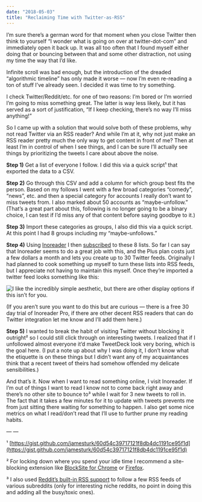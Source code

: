 ```yaml
---
date: "2018-05-03"
title: "Reclaiming Time with Twitter-as-RSS"
---
```


I’m sure there’s a german word for that moment when you close Twitter then think to yourself “I wonder what is going on over at twitter-dot-com” and immediately open it back up. It was all too often that I found myself either doing that or bouncing between that and some other distraction, not using my time the way that I’d like.

Infinite scroll was bad enough, but the introduction of the dreaded “algorithmic timeline” has only made it worse — now I’m even re-reading a ton of stuff I’ve already seen. I decided it was time to try something.

I check Twitter/Reddit/etc. for one of two reasons: I’m bored or I’m worried I’m going to miss something great. The latter is way less likely, but it has served as a sort of justification, “If I keep checking, there’s no way I’ll miss anything!”

So I came up with a solution that would solve both of these problems, why not read Twitter via an RSS reader? And while I’m at it, why not just make an RSS reader pretty much the only way to get content in front of me? Then at least I’m in control of when I see things, and I can be sure I’ll actually see things by prioritizing the tweets I care about above the noise.

**Step 1)** Get a list of everyone I follow. I did this via a quick script¹ that exported the data to a CSV.

**Step 2)** Go through this CSV and add a column for which group best fits the person. Based on my follows I went with a few broad categories “comedy”, “news”, etc. and then a special category for accounts I really don’t want to miss tweets from. I also marked about 50 accounts as “maybe-unfollow.” (That’s a great part about this, following is no longer going to be a binary choice, I can test if I’d miss any of that content before saying goodbye to it.)

**Step 3)** Import these categories as groups, I also did this via a quick script. At this point I had 8 groups including my “maybe-unfollows.”

**Step 4)** Using [Inoreader](https://www.inoreader.com) I then [subscribed](https://blog.inoreader.com/2014/10/rowing-down-twitter-stream-with.html) to these 8 lists. So far I can say that Inoreader seems to do a great job with this, and the Plus plan costs just a few dollars a month and lets you create up to 30 Twitter feeds. Originally I had planned to cook something up myself to turn these lists into RSS feeds, but I appreciate not having to maintain this myself. Once they’re imported a twitter feed looks something like this:

![I like the incredibly simple aesthetic, but there are other display options if this isn’t for you.](/post-images/inoreader.png)

(If you aren’t sure you want to do this but are curious — there is a free 30 day trial of Inoreader Pro, if there are other decent RSS readers that can do Twitter integration let me know and I’ll add them here.)

**Step 5)** I wanted to break the habit of visiting Twitter without blocking it outright² so I could still click through on interesting tweets. I realized that if I unfollowed almost everyone it’d make TweetDeck look very boring, which is the goal here. (I put a note up about why I was doing it, I don’t know what the etiquette is on these things but I didn’t want any of my acquaintances think that a recent tweet of theirs had somehow offended my delicate sensibilities.)

And that’s it. Now when I want to read something online, I visit Inoreader. If I’m out of things I want to read I know not to come back right away and there’s no other site to bounce to³ while I wait for 3 new tweets to roll in. The fact that it takes a few minutes for it to update with tweets prevents me from just sitting there waiting for something to happen. I also get some nice metrics on what I read/don’t read that I’ll use to further prune my reading habits.

— —

¹ [https://gist.github.com/jamesturk/60d54c39717121f8db4dc1191ce95f1d](https://gist.github.com/jamesturk/60d54c39717121f8db4dc1191ce95f1d)

² For locking down where you spend your idle time I recommend a site-blocking extension like [BlockSite for Chrome](https://chrome.google.com/webstore/detail/block-site-website-blocke/eiimnmioipafcokbfikbljfdeojpcgbh) or [Firefox](https://addons.mozilla.org/en-US/firefox/addon/blocksite/).

³ I also used [Reddit’s built-in RSS support](https://www.reddit.com/wiki/rss) to follow a few RSS feeds of various subreddits (only for interesting niche reddits, no point in doing this and adding all the busy/toxic ones).
